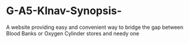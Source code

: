 # G-A5-Klnav-Synopsis-
A website providing easy and convenient way to bridge the gap between Blood Banks or Oxygen Cylinder stores and needy one
